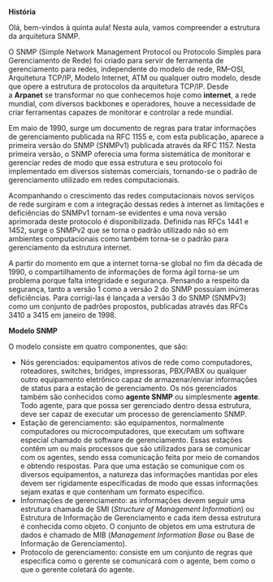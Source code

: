 **História**

Olá, bem-vindos à quinta aula! Nesta aula, vamos compreender a estrutura da arquitetura SNMP.

O SNMP (Simple Network Management Protocol ou Protocolo Simples para Gerenciamento de Rede) foi criado para servir de ferramenta de gerenciamento para redes, independente do modelo de rede, RM–OSI, Arquitetura TCP/IP, Modelo Internet, ATM ou qualquer outro modelo, desde que opere a estrutura de protocolos da arquitetura TCP/IP. Desde a **Arpanet** se transformar no que conhecemos hoje como **internet**, a rede mundial, com diversos backbones e operadores, houve a necessidade de criar ferramentas capazes de monitorar e controlar a rede mundial.

Em maio de 1990, surge um documento de regras para tratar informações de gerenciamento publicada na RFC 1155 e, com esta publicação, aparece a primeira versão do SNMP (SNMPv1) publicada através da RFC 1157. Nesta primeira versão, o SNMP oferecia uma forma sistemática de monitorar e gerenciar redes de modo que essa estrutura e seu protocolo foi implementado em diversos sistemas comerciais, tornando-se o padrão de gerenciamento utilizado em redes computacionais.

Acompanhando o crescimento das redes computacionais novos serviços de rede surgiram e com a integração dessas redes à internet as limitações e deficiências do SNMPv1 tornam-se evidentes e uma nova versão aprimorada deste protocolo é disponibilizada. Definida nas RFCs 1441 e 1452, surge o SNMPv2 que se torna o padrão utilizado não só em ambientes computacionais como também torna-se o padrão para gerenciamento da estrutura internet.

A partir do momento em que a internet torna-se global no fim da década de 1990, o compartilhamento de informações de forma ágil torna-se um problema porque falta integridade e segurança. Pensando a respeito da segurança, tanto a versão 1 como a versão 2 do SNMP possuíam inúmeras deficiências. Para corrigi-las é lançada a versão 3 do SNMP (SNMPv3) como um conjunto de padrões propostos, publicadas através das RFCs 3410 a 3415 em janeiro de 1998.

**Modelo SNMP**

O modelo consiste em quatro componentes, que são:

- Nós gerenciados: equipamentos ativos de rede como computadores, roteadores, switches, bridges, impressoras, PBX/PABX ou qualquer outro equipamento eletrônico capaz de armazenar/enviar informações de status para a estação de gerenciamento. Os nós gerenciados também são conhecidos como **agente SNMP** ou simplesmente **agente**. Todo agente, para que possa ser gerenciado dentro dessa estrutura, deve ser capaz de executar um processo de gerenciamento SNMP.
- Estação de gerenciamento: são equipamentos, normalmente computadores ou microcomputadores, que executam um software especial chamado de software de gerenciamento. Essas estações contêm um ou mais processos que são utilizados para se comunicar com os agentes, sendo essa comunicação feita por meio de comandos e obtendo respostas. Para que uma estação se comunique com os diversos equipamentos, a natureza das informações mantidas por eles devem ser rigidamente especificadas de modo que essas informações sejam exatas e que contenham um formato específico.
- Informações de gerenciamento: as informações devem seguir uma estrutura chamada de SMI (_Structure of Management Information_) ou Estrutura de Informação de Gerenciamento e cada item dessa estrutura é conhecida como objeto. O conjunto de objetos em uma estrutura de dados é chamado de MIB (_Management Information Base_ ou Base de Informação de Gerenciamento).
- Protocolo de gerenciamento: consiste em um conjunto de regras que especifica como o gerente se comunicará com o agente, bem como o que o gerente coletará do agente.